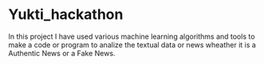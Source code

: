 # Yukti_hackathon
In this project I have used various machine learning algorithms and tools to make a code or program to analize the textual data or news wheather it is a Authentic News or a Fake News. 
